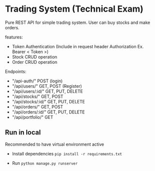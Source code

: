# Trading System (Technical Exam)
Pure REST API for simple trading system. User can buy stocks and make orders.

features:
- Token Authentication (Include in request header Authorization Ex. Bearer < Token >)
- Stock CRUD operation
- Order CRUD operation

Endpoints:
- "/api-auth/" POST (login)
- "/api/users/" GET, POST (Register)
- "/api/users/:id/" GET, PUT, DELETE
- "/api/stocks/" GET, POST
- "/api/stocks/:id/" GET, PUT, DELETE
- "/api/orders/" GET, POST
- "/api/orders/:id/" GET, PUT, DELETE
- "/api/portfolio/" GET

## Run in local
Recommended to have virtual environment active

- Install dependencies
`pip install -r requirements.txt`

- Run
`python manage.py runserver`